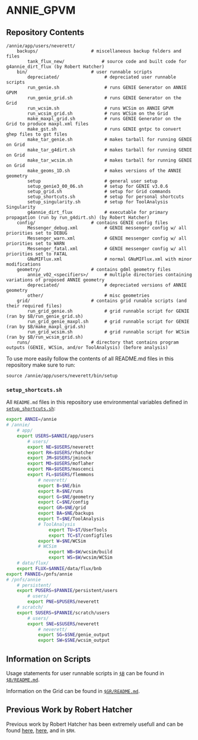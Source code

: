 # ANNIE_GPVM

## Repository Contents
```
/annie/app/users/neverett/
    backups/                    # miscellaneous backup folders and files
        tank_flux_new/              # source code and built code for g4annie_dirt_flux (by Robert Hatcher)
    bin/                        # user runnable scripts
        depreciated/                 # depreciated user runnable scripts
        run_genie.sh                 # runs GENIE Generator on ANNIE GPVM
        run_genie_grid.sh            # runs GENIE Generator on the Grid
        run_wcsim.sh                 # runs WCSim on ANNIE GPVM
        run_wcsim_grid.sh            # runs WCSim on the Grid
        make_maxpl_grid.sh           # runs GENIE Generator on the Grid to produce maxpl.xml files
        make_gst.sh                  # runs GENIE gntpc to convert ghep files to gst files
        make_tar_genie.sh            # makes tarball for running GENIE on Grid
        make_tar_g4dirt.sh           # makes tarball for running GENIE on Grid
        make_tar_wcsim.sh            # makes tarball for running GENIE on Grid
        make_geoms_1D.sh             # makes versions of the ANNIE geometry
        setup                        # general user setup
        setup_genie3_00_06.sh        # setup for GENIE v3.0.6
        setup_grid.sh                # setup for Grid commands
        setup_shortcuts.sh           # setup for personal shortcuts
        setup_singularity.sh         # setup for ToolAnalysis Singularity
        g4annie_dirt_flux            # executable for primary propagation (run by run_g4dirt.sh) (by Robert Hatcher)
    config/                     # contains GENIE config files
        Messenger_debug.xml          # GENIE messenger config w/ all priorities set to DEBUG
        Messenger_warn.xml           # GENIE messenger config w/ all priorities set to WARN
        Messenger_fatal.xml          # GENIE messenger config w/ all priorities set to FATAL
        GNuMIFlux.xml                # normal GNuMIFlux.xml with minor modifications
    geometry/                   # contains gdml geometry files
        annie_v02_<specifiers>/      # multiple directories containing variations of proposed ANNIE geometry
        depreciated/                 # depreciated versions of ANNIE geometry
        other/                       # misc geometries
    grid/                       # contains grid runable scripts (and their required files)
        run_grid_genie.sh            # grid runnable script for GENIE (ran by $B/run_genie_grid.sh)
        run_grid_genie_maxpl.sh      # grid runnable script for GENIE (ran by $B/make_maxpl_grid.sh)
        run_grid_wcsim.sh            # grid runnable script for WCSim (ran by $B/run_wcsim_grid.sh)
    runs/                       # directory that contains program outputs (GENIE, WCSim, and/or ToolAnalysis) (before analysis)
```

To use more easily follow the contents of all README.md files in this repository make sure to run:
```
source /annie/app/users/neverett/bin/setup
```

### `setup_shortcuts.sh`
All `README.md` files in this repository use environmental variables defined in [`setup_shortcuts.sh`](https://github.com/Noah-Everett/ANNIE_gpvm/blob/main/bin/setup_shortcuts.sh):
```sh
export ANNIE=/annie
# /annie/
    # app/
    export USERS=$ANNIE/app/users
        # users/
        export NE=$USERS/neverett
        export RH=$USERS/rhatcher
        export JM=$USERS/jminock
        export MO=$USERS/moflaher
        export MA=$USERS/mascenci
        export FL=$USERS/flemmons
            # neverett/
            export B=$NE/bin
            export R=$NE/runs
            export G=$NE/geometry
            export C=$NE/config
            export GR=$NE/grid
            export BA=$NE/backups
            export T=$NE/ToolAnalysis
            # ToolAnalysis
                export TU=$T/UserTools
                export TC=$T/configfiles
            export W=$NE/WCSim
            # WCSim
                export WB=$W/wcsim/build
                export WS=$W/wcsim/WCSim
    # data/flux/
    export FLUX=$ANNIE/data/flux/bnb
export PANNIE=/pnfs/annie
# /pnfs/annie
    # persistent/
    export PUSERS=$PANNIE/persistent/users
        # users/
        export PNE=$PUSERS/neverett
    # scratch/
    export SUSERS=$PANNIE/scratch/users
        # users/
        export SNE=$SUSERS/neverett
            # neverett/
            export SG=$SNE/genie_output
            export SW=$SNE/wcsim_output
```

## Information on Scripts

Usage statements for user runnable scripts in [`$B`](https://github.com/Noah-Everett/ANNIE_GPVM/tree/main/bin) can be found in [`$B/README.md`](https://github.com/Noah-Everett/ANNIE_GPVM/tree/main/bin#readme).

Information on the Grid can be found in [`$GR/README.md`](https://github.com/Noah-Everett/ANNIE_GPVM/tree/main/grid#readme).

## Previous Work by Robert Hatcher
Previous work by Robert Hatcher has been extremely usefull and can be found [here](https://cdcvs.fnal.gov/redmine/projects/anniesoft/wiki/GENIE_and_Geant4_neutrons_from_rock_propagation), [here](https://cdcvs.fnal.gov/redmine/projects/genie/wiki/Running_gevgen_fnal), and in `$RH`. 
